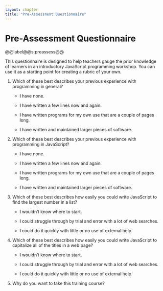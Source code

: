 ```yaml
---
layout: chapter
title: "Pre-Assessment Questionnaire"
---
```

# Pre-Assessment Questionnaire

@@label@@s:preassess@@

This questionnaire is designed to help teachers gauge the prior
knowledge of learners in an introductory JavaScript programming
workshop. You can use it as a starting point for creating a rubric of
your own.

1.  Which of these best describes your previous experience with
    programming in general?
    
      - I have none.
    
      - I have written a few lines now and again.
    
      - I have written programs for my own use that are a couple of
        pages long.
    
      - I have written and maintained larger pieces of software.

2.  Which of these best describes your previous experience with
    programming in JavaScript?
    
      - I have none.
    
      - I have written a few lines now and again.
    
      - I have written programs for my own use that are a couple of
        pages long.
    
      - I have written and maintained larger pieces of software.

3.  Which of these best describes how easily you could write JavaScript
    to find the largest number in a list?
    
      - I wouldn’t know where to start.
    
      - I could struggle through by trial and error with a lot of web
        searches.
    
      - I could do it quickly with little or no use of external help.

4.  Which of these best describes how easily you could write JavaScript
    to capitalize all of the titles in a web page?
    
      - I wouldn’t know where to start.
    
      - I could struggle through by trial and error with a lot of web
        searches.
    
      - I could do it quickly with little or no use of external help.

5.  Why do you want to take this training course?
